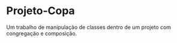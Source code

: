 # Projeto-Copa
Um trabalho de manipulação de classes dentro de um projeto com congregação e composição. 
